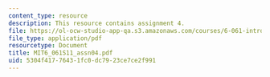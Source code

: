 ```yaml
---
content_type: resource
description: This resource contains assignment 4.
file: https://ol-ocw-studio-app-qa.s3.amazonaws.com/courses/6-061-introduction-to-electric-power-systems-spring-2011/5304f41776431fc0dc7923ce7ce2f991_MIT6_061S11_assn04.pdf
file_type: application/pdf
resourcetype: Document
title: MIT6_061S11_assn04.pdf
uid: 5304f417-7643-1fc0-dc79-23ce7ce2f991
---
```

